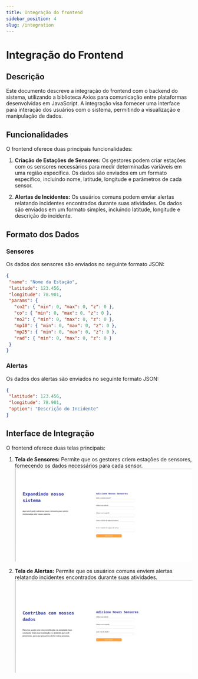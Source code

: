 ```yaml
---
title: Integração do frontend
sidebar_position: 4
slug: /integration
---
```

# Integração do Frontend

## Descrição

Este documento descreve a integração do frontend com o backend do sistema, utilizando a biblioteca Axios para comunicação entre plataformas desenvolvidas em JavaScript. A integração visa fornecer uma interface para interação dos usuários com o sistema, permitindo a visualização e manipulação de dados.


## Funcionalidades

O frontend oferece duas principais funcionalidades:


1. **Criação de Estações de Sensores:** Os gestores podem criar estações com os sensores necessários para medir determinadas variáveis em uma região específica. Os dados são enviados em um formato específico, incluindo nome, latitude, longitude e parâmetros de cada sensor.


2. **Alertas de Incidentes:** Os usuários comuns podem enviar alertas relatando incidentes encontrados durante suas atividades. Os dados são enviados em um formato simples, incluindo latitude, longitude e descrição do incidente.


## Formato dos Dados


### Sensores


Os dados dos sensores são enviados no seguinte formato JSON:


```json
{
 "name": "Nome da Estação",
 "latitude": 123.456,
 "longitude": 78.901,
 "params": {
   "co2": { "min": 0, "max": 0, "z": 0 },
   "co": { "min": 0, "max": 0, "z": 0 },
   "no2": { "min": 0, "max": 0, "z": 0 },
   "mp10": { "min": 0, "max": 0, "z": 0 },
   "mp25": { "min": 0, "max": 0, "z": 0 },
   "rad": { "min": 0, "max": 0, "z": 0 }
 }
}
```

### Alertas

Os dados dos alertas são enviados no seguinte formato JSON:

```json
{
 "latitude": 123.456,
 "longitude": 78.901,
 "option": "Descrição do Incidente"
}
```

## Interface de Integração

O frontend oferece duas telas principais:


1. **Tela de Sensores:** Permite que os gestores criem estações de sensores, fornecendo os dados necessários para cada sensor.
![Tela de Sensores](../../../static/img/sensors_screen.png)


2. **Tela de Alertas:** Permite que os usuários comuns enviem alertas relatando incidentes encontrados durante suas atividades.
![Tela de Alertas](../../../static/img/alert_screen.png)